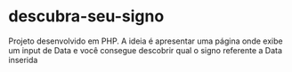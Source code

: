 # descubra-seu-signo
Projeto desenvolvido em PHP. A ideia é apresentar uma página onde exibe um input de Data e você consegue descobrir qual o signo referente a Data inserida
